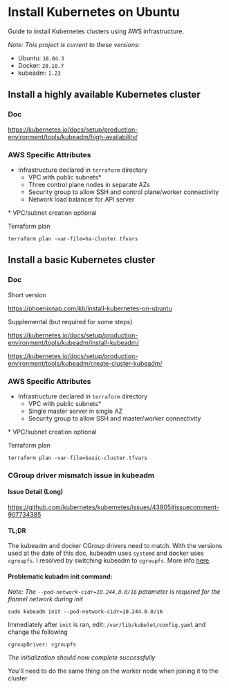 # Install Kubernetes on Ubuntu

Guide to install Kubernetes clusters using AWS infrastructure.

*Note: This project is current to these versions:*
* Ubuntu: `18.04.3`
* Docker: `20.10.7`
* kubeadm: `1.23`

## Install a highly available Kubernetes cluster

### Doc

https://kubernetes.io/docs/setup/production-environment/tools/kubeadm/high-availability/

### AWS Specific Attributes

* Infrastructure declared in `terraform` directory
  * VPC with public subnets*
  * Three control plane nodes in separate AZs
  * Security group to allow SSH and control plane/worker connectivity
  * Network load balancer for API server

\* VPC/subnet creation optional

Terraform plan

```
terraform plan -var-file=ha-cluster.tfvars
```

## Install a basic Kubernetes cluster

### Doc

Short version

https://phoenixnap.com/kb/install-kubernetes-on-ubuntu

Supplemental (but required for some steps)

https://kubernetes.io/docs/setup/production-environment/tools/kubeadm/install-kubeadm/

https://kubernetes.io/docs/setup/production-environment/tools/kubeadm/create-cluster-kubeadm/

### AWS Specific Attributes

* Infrastructure declared in `terraform` directory
  * VPC with public subnets*
  * Single master server in single AZ
  * Security group to allow SSH and master/worker connectivity

\* VPC/subnet creation optional

Terraform plan

```
terraform plan -var-file=basic-cluster.tfvars
```

### CGroup driver mismatch issue in kubeadm

#### Issue Detail (Long)

https://github.com/kubernetes/kubernetes/issues/43805#issuecomment-907734385

#### TL;DR

The kubeadm and docker CGroup drivers need to match. With the versions used at the date of this doc, kubeadm uses `systemd` and docker uses `cgroupfs`. I resolved by switching kubeadm to `cgroupfs`. More info [here](https://kubernetes.io/docs/tasks/administer-cluster/kubeadm/configure-cgroup-driver/#configuring-the-kubelet-cgroup-driver).

#### Problematic kubadm init command:

*Note: The `--pod-network-cidr=10.244.0.0/16` patameter is required for the flannel network during init*
```
sudo kubeadm init --pod-network-cidr=10.244.0.0/16
```

Immediately after `init` is ran, edit: `/var/lib/kubelet/config.yaml` and change the following
```
cgroupDriver: cgroupfs
```

*The initialization should now complete successfully*

You'll need to do the same thing on the worker node when joining it to the cluster
